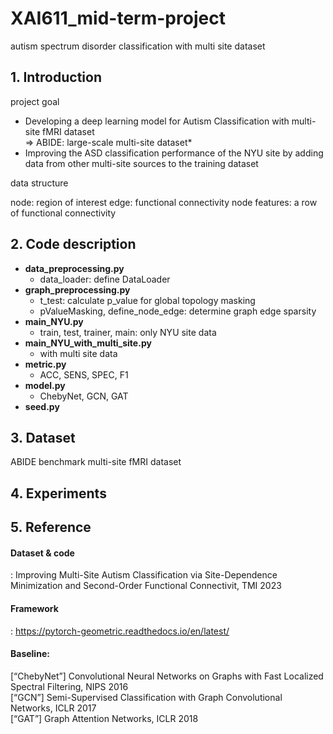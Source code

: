 # XAI611_mid-term-project
autism spectrum disorder classification with multi site dataset


## 1. Introduction

project goal

- Developing a deep learning model for Autism Classification with multi-site fMRI dataset  
 => ABIDE: large-scale multi-site dataset*
- Improving the ASD classification performance of the NYU site by adding data from other multi-site sources to the training dataset  

data structure

node: region of interest
edge: functional connectivity
node features: a row of functional connectivity

## 2. Code description

- **data_preprocessing.py** 
  - data_loader: define DataLoader
- **graph_preprocessing.py**
  - t_test: calculate p_value for global topology masking
  - pValueMasking, define_node_edge: determine graph edge sparsity
- **main_NYU.py**
  - train, test, trainer, main: only NYU site data
- **main_NYU_with_multi_site.py**
  - with multi site data
- **metric.py**
  - ACC, SENS, SPEC, F1
- **model.py**
  - ChebyNet, GCN, GAT
- **seed.py**

## 3. Dataset
ABIDE benchmark multi-site fMRI dataset

## 4. Experiments

## 5. Reference
#### Dataset & code
: Improving Multi-Site Autism Classification via Site-Dependence Minimization and Second-Order Functional Connectivit, TMI 2023  
#### Framework
: https://pytorch-geometric.readthedocs.io/en/latest/  
#### Baseline:  
[“ChebyNet”] Convolutional Neural Networks on Graphs with Fast Localized Spectral Filtering, NIPS 2016  
[“GCN”] Semi-Supervised Classification with Graph Convolutional Networks, ICLR 2017  
[“GAT”] Graph Attention Networks, ICLR 2018  

